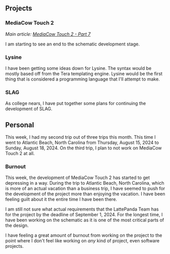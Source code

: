 
## Projects

### MediaCow Touch 2 
*Main article: [MediaCow Touch 2 - Part 7](../mct2_p7/)*

I am starting to see an end to the schematic development stage. 

### Lysine
I have been getting some ideas down for Lysine. The syntax would be mostly based off from the Tera templating engine. Lysine would be the first thing that is considered a programming language that I'll attempt to make.

### SLAG
As college nears, I have put together some plans for continuing the development of SLAG.

## Personal
This week, I had my second trip out of three trips this month. This time I went to Atlantic Beach, North Carolina from Thursday, August 15, 2024 to Sunday, August 18, 2024. On the third trip, I plan to not work on MediaCow Touch 2 at all. 

### Burnout
This week, the development of MediaCow Touch 2 has started to get depressing in a way. During the trip to Atlantic Beach, North Carolina, which is more of an actual vacation than a business trip, I have seemed to push for the development of the project more than enjoying the vacation. I have been feeling guilt about it the entire time I have been there. 

I am still not sure what actual requirements that the LattePanda Team has for the project by the deadline of September 1, 2024. For the longest time, I have been working on the schematic as it is one of the most critical parts of the design.

I have feeling a great amount of burnout from working on the project to the point where I don't feel like working on *any* kind of project, even software projects.